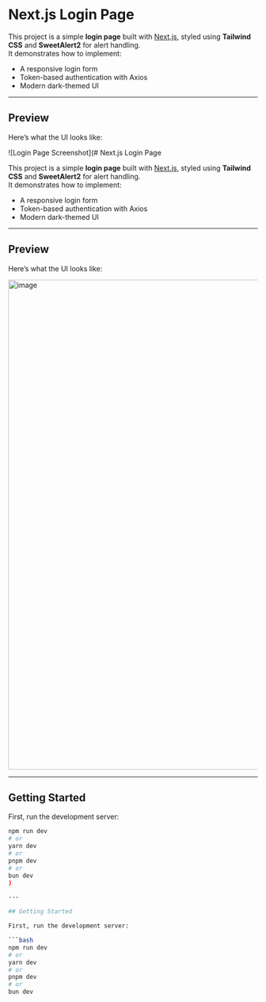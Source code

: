 # Next.js Login Page

This project is a simple **login page** built with [Next.js](https://nextjs.org), styled using **Tailwind CSS** and **SweetAlert2** for alert handling.  
It demonstrates how to implement:

- A responsive login form  
- Token-based authentication with Axios  
- Modern dark-themed UI  

---

## Preview

Here’s what the UI looks like:

![Login Page Screenshot](# Next.js Login Page

This project is a simple **login page** built with [Next.js](https://nextjs.org), styled using **Tailwind CSS** and **SweetAlert2** for alert handling.  
It demonstrates how to implement:

- A responsive login form  
- Token-based authentication with Axios  
- Modern dark-themed UI  

---

## Preview

Here’s what the UI looks like:

<img width="1848" height="988" alt="image" src="https://github.com/user-attachments/assets/7dea6768-a4a1-46a2-8ef2-ef065bdb0737" />


---

## Getting Started

First, run the development server:

```bash
npm run dev
# or
yarn dev
# or
pnpm dev
# or
bun dev
)

---

## Getting Started

First, run the development server:

```bash
npm run dev
# or
yarn dev
# or
pnpm dev
# or
bun dev
